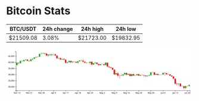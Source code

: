 # Bitcoin Stats

BTC/USDT|24h change|24h high|24h low|
|---|---|---|---|
|$21509.08|3.08%|$21723.00|$19832.95|

<img src="./chart.svg">
